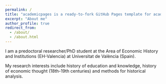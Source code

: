 ```yaml
---
permalink: /
title: "academicpages is a ready-to-fork GitHub Pages template for academic personal websites"
excerpt: "About me"
author_profile: true
redirect_from: 
  - /about/
  - /about.html
---
```


I am a predoctoral researcher/PhD student at the Area of Economic History and Institutions (EH-Valencia) at Universitat de València (Spain).

My research interests include history of education and knowledge, history of economic thought (18th-19th centuries) and methods for historical analysis.
